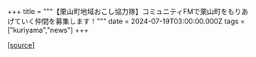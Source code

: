 +++
title = """【栗山町地域おこし協力隊】コミュニティFMで栗山町をもりあげていく仲間を募集します！"""
date = 2024-07-19T03:00:00.000Z
tags = ["kuriyama","news"]
+++


[[source]](https://www.town.kuriyama.hokkaido.jp/soshiki/53/26146.html)
